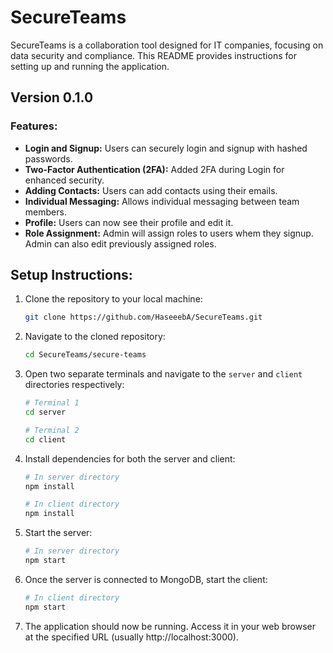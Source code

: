 # SecureTeams

SecureTeams is a collaboration tool designed for IT companies, focusing on data security and compliance. This README provides instructions for setting up and running the application.

## Version 0.1.0

### Features:
- **Login and Signup:** Users can securely login and signup with hashed passwords.
- **Two-Factor Authentication (2FA):** Added 2FA during Login for enhanced security.
- **Adding Contacts:** Users can add contacts using their emails.
- **Individual Messaging:** Allows individual messaging between team members.
- **Profile:** Users can now see their profile and edit it.
- **Role Assignment:** Admin will assign roles to users whem they signup. Admin can also edit previously assigned roles.

## Setup Instructions:

1. Clone the repository to your local machine:
    ```bash
    git clone https://github.com/HaseeebA/SecureTeams.git
    ```

2. Navigate to the cloned repository:
    ```bash
    cd SecureTeams/secure-teams
    ```

3. Open two separate terminals and navigate to the `server` and `client` directories respectively:
    ```bash
    # Terminal 1
    cd server

    # Terminal 2
    cd client
    ```

4. Install dependencies for both the server and client:
    ```bash
    # In server directory
    npm install

    # In client directory
    npm install
    ```

5. Start the server:
    ```bash
    # In server directory
    npm start
    ```

6. Once the server is connected to MongoDB, start the client:
    ```bash
    # In client directory
    npm start
    ```

7. The application should now be running. Access it in your web browser at the specified URL (usually http://localhost:3000).
